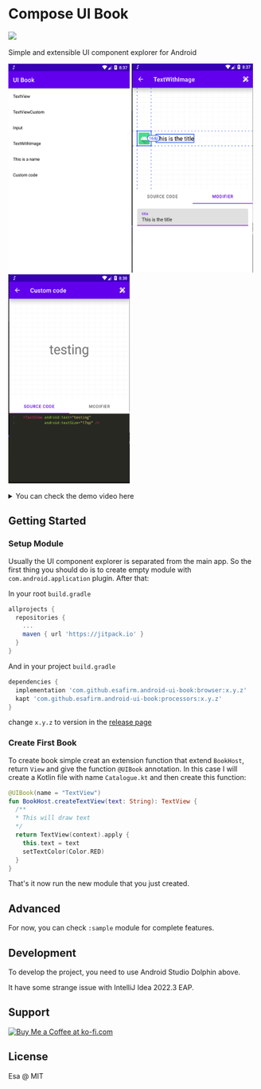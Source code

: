 # Compose UI Book

[![](https://jitpack.io/v/esafirm/android-ui-book.svg)](https://jitpack.io/#esafirm/android-ui-book)

Simple and extensible UI component explorer for Android

<p float="middle">
	<img src="https://raw.githubusercontent.com/esafirm/android-ui-book/main/.github/art/ss1.png" height="420" width="244"/>
	<img src="https://raw.githubusercontent.com/esafirm/android-ui-book/main/.github/art/ss2.png" height="420" width="244"/>
	<img src="https://raw.githubusercontent.com/esafirm/android-ui-book/main/.github/art/ss3.png" height="420" width="244"/>
</p>

<details>
	<summary>You can check the demo video here</summary>
	<a href="https://www.youtube.com/watch?v=aB2cBjLuYHA">
		<img src="https://img.youtube.com/vi/aB2cBjLuYHA/0.jpg" />
	</a>
</details>

## Getting Started


### Setup Module

Usually the UI component explorer is separated from the main app. So the first thing you should do is to create empty module
with `com.android.application` plugin. After that:

In your root `build.gradle`

```groovy
allprojects {
  repositories {
    ...
    maven { url 'https://jitpack.io' }
  }
}
```

And in your project `build.gradle`

```groovy
dependencies {
  implementation 'com.github.esafirm.android-ui-book:browser:x.y.z'
  kapt 'com.github.esafirm.android-ui-book:processors:x.y.z'	
}
```

change `x.y.z` to version in the [release page](https://github.com/esafirm/android-ui-book/releases)

### Create First Book

To create book simple creat an extension function that extend `BookHost`, return `View` and give the function `@UIBook` annotation.
In this case I will create a Kotlin file with name `Catalogue.kt` and then create this function:

```kotlin
@UIBook(name = "TextView")
fun BookHost.createTextView(text: String): TextView {
  /**
  * This will draw text
  */
  return TextView(context).apply {
    this.text = text
    setTextColor(Color.RED)
  }
}
```

That's it now run the new module that you just created.

## Advanced

For now, you can check `:sample` module for complete features.

## Development

To develop the project, you need to use Android Studio Dolphin above.

It have some strange issue with IntelliJ Idea 2022.3 EAP.

## Support

<a href='https://ko-fi.com/M4M41RRE0' target='_blank'><img height='36' style='border:0px;height:36px;' src='https://cdn.ko-fi.com/cdn/kofi4.png?v=2' border='0' alt='Buy Me a Coffee at ko-fi.com' /></a>

## License

Esa @ MIT
